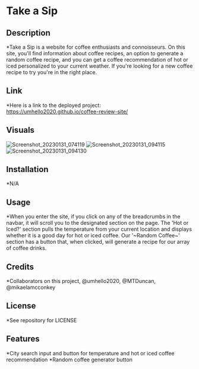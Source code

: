 # Take a Sip

## Description

*Take a Sip is a website for coffee enthusiasts and connoisseurs. On this site, you'll find information about coffee recipes, an option to generate a random coffee recipe, and you can get a coffee recommendation of hot or iced personalized to your current weather. If you're looking for a new coffee recipe to try you're in the right place.
 
## Link
*Here is a link to the deployed project: https://umhello2020.github.io/coffee-review-site/

## Visuals
![Screenshot_20230131_074119](https://user-images.githubusercontent.com/118483617/215924257-fe4b5704-f196-4efc-a578-f54f6b361b5b.png)
![Screenshot_20230131_094115](https://user-images.githubusercontent.com/118483617/215939816-dd6461d2-c785-4215-a8d3-76bbb30c1ad9.png)
![Screenshot_20230131_094130](https://user-images.githubusercontent.com/118483617/215939831-4a964c1c-d958-4f2d-96c4-923c4a98099f.png)
 
## Installation
 
 *N/A

## Usage 

*When you enter the site, if you click on any of the breadcrumbs in the navbar, it will scroll you to the designated section on the page. The 'Hot or Iced?' section pulls the temperature from your current location and displays whether it is a good day for hot or iced coffee. Our '~Random Coffee~' section has a button that, when clicked, will generate a recipe for our array of coffee drinks. 

## Credits

*Collaborators on this project, @umhello2020, @MTDuncan, @mikaelamcconkey

## License

*See repository for LICENSE

## Features

*City search input and button for temperature and hot or iced coffee recommendation
*Random coffee generator button

